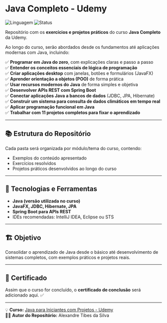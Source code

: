 # Java Completo - Udemy

![Linguagem](https://img.shields.io/badge/Linguagem-Java-red?logo=java)
![Status](https://img.shields.io/badge/Progresso-Em%20Andamento-yellow)

Repositório com os **exercícios e projetos práticos** do curso **Java Completo** da Udemy.  

Ao longo do curso, serão abordados desde os fundamentos até aplicações modernas com Java, incluindo:

✅ **Programar em Java do zero**, com explicações claras e passo a passo  
✅ **Entender os conceitos essenciais de lógica de programação**  
✅ **Criar aplicações desktop** com janelas, botões e formulários (JavaFX)  
✅ **Aprender orientação a objetos (POO)** de forma prática  
✅ **Usar recursos modernos do Java** de forma simples e objetiva  
✅ **Desenvolver APIs REST com Spring Boot**  
✅ **Conectar aplicações Java a bancos de dados** (JDBC, JPA, Hibernate)  
✅ **Construir um sistema para consulta de dados climáticos em tempo real**  
✅ **Aplicar programação funcional em Java**  
✅ **Trabalhar com 11 projetos completos para fixar o aprendizado**  

---

## 📚 Estrutura do Repositório

Cada pasta será organizada por módulo/tema do curso, contendo:
- Exemplos do conteúdo apresentado
- Exercícios resolvidos
- Projetos práticos desenvolvidos ao longo do curso

---

## 🚀 Tecnologias e Ferramentas
- **Java (versão utilizada no curso)**
- **JavaFX, JDBC, Hibernate, JPA**
- **Spring Boot para APIs REST**
- IDEs recomendadas: IntelliJ IDEA, Eclipse ou STS

---

## 🏗️ Objetivo

Consolidar o aprendizado de Java desde o básico até desenvolvimento de sistemas completos, com exemplos práticos e projetos reais.

---

## 📜 Certificado

Assim que o curso for concluído, o **certificado de conclusão** será adicionado aqui. ✅

---

💡 **Curso:** [Java para Iniciantes com Projetos - Udemy](https://www.udemy.com/course/curso-de-java-para-iniciantes-com-projetos/?couponCode=PMNVD2025)  
👨‍💻 **Autor do Repositório:** Alexandre Tibes da Silva
